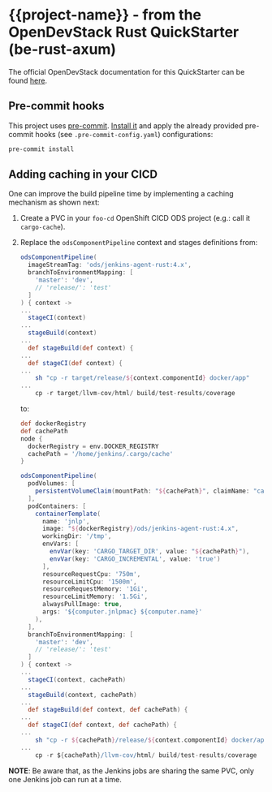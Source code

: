 # {{project-name}} - from the OpenDevStack Rust QuickStarter (be-rust-axum)

The official OpenDevStack documentation for this QuickStarter can be found [here](https://www.opendevstack.org/ods-documentation/opendevstack/latest/quickstarters/be-rust-axum.html).

## Pre-commit hooks

This project uses [pre-commit](https://pre-commit.com).
[Install it](https://pre-commit.com/#install) and apply the already provided pre-commit hooks (see `.pre-commit-config.yaml`) configurations:

```bash
pre-commit install
```

## Adding caching in your CICD

One can improve the build pipeline time by implementing a caching mechanism as shown next:

1. Create a PVC in your `foo-cd` OpenShift CICD ODS project (e.g.: call it `cargo-cache`).
2. Replace the `odsComponentPipeline` context and stages definitions from:

    ```groovy
    odsComponentPipeline(
      imageStreamTag: 'ods/jenkins-agent-rust:4.x',
      branchToEnvironmentMapping: [
        'master': 'dev',
        // 'release/': 'test'
      ]
    ) { context ->
    ...
      stageCI(context)
    ...
      stageBuild(context)
    ...
      def stageBuild(def context) {
    ...
      def stageCI(def context) {
    ...
        sh "cp -r target/release/${context.componentId} docker/app"
    ...
        cp -r target/llvm-cov/html/ build/test-results/coverage
    ```

   to:

    ```groovy
    def dockerRegistry
    def cachePath
    node {
      dockerRegistry = env.DOCKER_REGISTRY
      cachePath = '/home/jenkins/.cargo/cache'
    }

    odsComponentPipeline(
      podVolumes: [
        persistentVolumeClaim(mountPath: "${cachePath}", claimName: "cargo-cache", readOnly: false)
      ],
      podContainers: [
        containerTemplate(
          name: 'jnlp',
          image: "${dockerRegistry}/ods/jenkins-agent-rust:4.x",
          workingDir: '/tmp',
          envVars: [
            envVar(key: 'CARGO_TARGET_DIR', value: "${cachePath}"),
            envVar(key: 'CARGO_INCREMENTAL', value: 'true')
          ],
          resourceRequestCpu: '750m',
          resourceLimitCpu: '1500m',
          resourceRequestMemory: '1Gi',
          resourceLimitMemory: '1.5Gi',
          alwaysPullImage: true,
          args: '${computer.jnlpmac} ${computer.name}'
        ),
      ],
      branchToEnvironmentMapping: [
        'master': 'dev',
        // 'release/': 'test'
      ]
    ) { context ->
    ...
      stageCI(context, cachePath)
    ...
      stageBuild(context, cachePath)
    ...
      def stageBuild(def context, def cachePath) {
    ...
      def stageCI(def context, def cachePath) {
    ...
        sh "cp -r ${cachePath}/release/${context.componentId} docker/app"
    ...
        cp -r ${cachePath}/llvm-cov/html/ build/test-results/coverage
    ```

**NOTE**: Be aware that, as the Jenkins jobs are sharing the same PVC, only one Jenkins job can run at a time.
